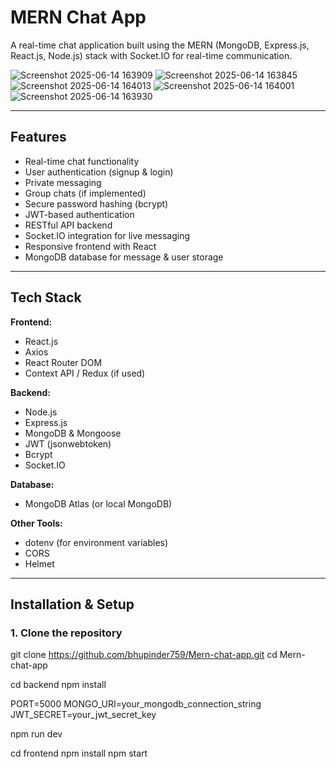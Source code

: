 # MERN Chat App

A real-time chat application built using the MERN (MongoDB, Express.js, React.js, Node.js) stack with Socket.IO for real-time communication.

![Screenshot 2025-06-14 163909](https://github.com/user-attachments/assets/ee757826-4da4-4f4f-ac25-0e8e5b13dd2d)
![Screenshot 2025-06-14 163845](https://github.com/user-attachments/assets/f7d17537-efaa-4dce-a91b-6180b67bd293)
![Screenshot 2025-06-14 164013](https://github.com/user-attachments/assets/523d47e1-ac26-4dda-816a-308221a31a06)
![Screenshot 2025-06-14 164001](https://github.com/user-attachments/assets/77bceddb-1e8f-461a-9a3e-f93cc9833f42)
![Screenshot 2025-06-14 163930](https://github.com/user-attachments/assets/3df7900c-a965-4525-bdd8-3aba5b15dd72)


---

## Features

- Real-time chat functionality
- User authentication (signup & login)
- Private messaging
- Group chats (if implemented)
- Secure password hashing (bcrypt)
- JWT-based authentication
- RESTful API backend
- Socket.IO integration for live messaging
- Responsive frontend with React
- MongoDB database for message & user storage

---

## Tech Stack

**Frontend:**
- React.js
- Axios
- React Router DOM
- Context API / Redux (if used)

**Backend:**
- Node.js
- Express.js
- MongoDB & Mongoose
- JWT (jsonwebtoken)
- Bcrypt
- Socket.IO

**Database:**
- MongoDB Atlas (or local MongoDB)

**Other Tools:**
- dotenv (for environment variables)
- CORS
- Helmet

---

## Installation & Setup

### 1. Clone the repository

git clone https://github.com/bhupinder759/Mern-chat-app.git
cd Mern-chat-app

cd backend
npm install

PORT=5000
MONGO_URI=your_mongodb_connection_string
JWT_SECRET=your_jwt_secret_key

npm run dev

cd frontend
npm install
npm start
